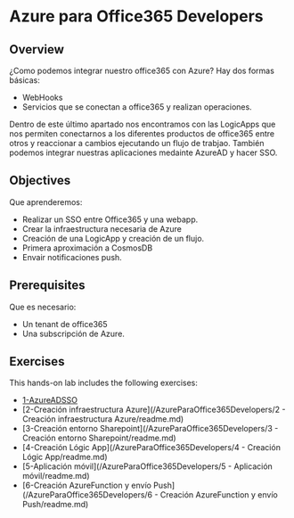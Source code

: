 # Azure para Office365 Developers

## Overview
¿Como podemos integrar nuestro office365 con Azure? Hay dos formas básicas:
- WebHooks
- Servicios que se conectan a office365 y realizan operaciones.

Dentro de este último apartado nos encontramos con las LogicApps que nos permiten conectarnos a los diferentes productos de office365 entre otros y reaccionar a cambios ejecutando un flujo de trabjao.
También podemos integrar nuestras aplicaciones medainte AzureAD y hacer SSO.

## Objectives

Que aprenderemos:
- Realizar un SSO entre Office365 y una webapp.
- Crear la infraestructura necesaria de Azure
- Creación de una LogicApp y creación de un flujo.
- Primera aproximación a CosmosDB
- Envair notificaciones push.

## Prerequisites
Que es necesario:
- Un tenant de office365
- Una subscripción de Azure.

## Exercises

This hands-on lab includes the following exercises:
- [1-AzureADSSO](/AzureTemplate/template.json)  
- [2-Creación infraestructura Azure](/AzureParaOffice365Developers/2 - Creación infraestructura Azure/readme.md)
- [3-Creación entorno Sharepoint](/AzureParaOffice365Developers/3 - Creación entorno Sharepoint/readme.md)
- [4-Creación Lógic App](/AzureParaOffice365Developers/4 - Creación Lógic App/readme.md)
- [5-Aplicación móvil](/AzureParaOffice365Developers/5 - Aplicación móvil/readme.md)
- [6-Creación AzureFunction y envío Push](/AzureParaOffice365Developers/6 - Creación AzureFunction y envío Push/readme.md)
